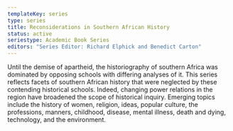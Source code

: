```yaml
---
templateKey: series
type: series
title: Reconsiderations in Southern African History
status: active
seriestype: Academic Book Series
editors: "Series Editor: Richard Elphick and Benedict Carton"
---
```

Until the demise of apartheid, the historiography of southern Africa was dominated by opposing schools with differing analyses of it. This series reflects facets of southern African history that were neglected by these contending historical schools. Indeed, changing power relations in the region have broadened the scope of historical inquiry. Emerging topics include the history of women, religion, ideas, popular culture, the professions, manners, childhood, disease, mental illness, death and dying, technology, and the environment.